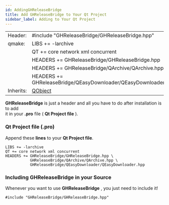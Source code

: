 ```yaml
---
id: AddingGHReleaseBridge
title: Add GHReleaseBridge to Your Qt Project
sidebar_label: Adding to Your Qt Project
---
```


|	        |             				                                       |		
|-----------|------------------------------------------------------------------|
|  Header:  | #include "GHReleaseBridge/GHReleaseBridge.hpp"                 |
|   qmake:  | LIBS += -larchive	                                               |
|           | QT += core network xml concurrent                                  |
|	        | HEADERS += GHReleaseBridge/GHReleaseBridge.hpp                 |
|           | HEADERS += GHReleaseBridge/QArchive/QArchive.hpp                |
|           | HEADERS += GHReleaseBridge/QEasyDownloader/QEasyDownloader.hpp  |
|Inherits:  | [QObject](http://doc.qt.io/qt-5/qobject.html)                    |

**GHReleaseBridge** is just a header and all you have to do after installation is to add   
it in your **.pro** file ( **Qt Project file** ).

### Qt Project file (**.pro**)

Append these **lines** to your **Qt Project file**.

```
LIBS += -larchive
QT += core network xml concurrent
HEADERS += GHReleaseBridge/GHReleaseBridge.hpp \
           GHReleaseBridge/QArchive/QArchive.hpp \
           GHReleaseBridge/QEasyDownloader/QEasyDownloader.hpp
```

### Including GHReleaseBridge in your Source

Whenever you want to use **GHReleaseBridge** , you just need to include it!

```
#include "GHReleaseBridge/GHReleaseBridge.hpp"
```

